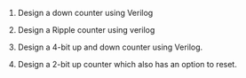 1. Design a down counter using Verilog

2. Design a Ripple counter using verilog

3. Design a 4-bit up and down counter using Verilog.

4. Design a 2-bit up counter which also has an option to reset.
